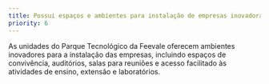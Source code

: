 ```yaml
---
title: Possui espaços e ambientes para instalação de empresas inovadoras
priority: 6
---
```

As unidades do Parque Tecnológico da Feevale oferecem ambientes inovadores para a instalação das empresas, incluindo espaços de convivência, auditórios, salas para reuniões e acesso facilitado às atividades de ensino, extensão e laboratórios.